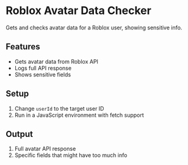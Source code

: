 # Roblox Avatar Data Checker

Gets and checks avatar data for a Roblox user, showing sensitive info.

## Features

- Gets avatar data from Roblox API
- Logs full API response
- Shows sensitive fields

## Setup

1. Change `userId` to the target user ID
2. Run in a JavaScript environment with fetch support

## Output

1. Full avatar API response
2. Specific fields that might have too much info
